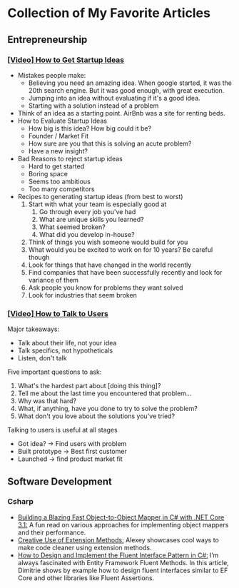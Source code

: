 # Collection of My Favorite Articles

## Entrepreneurship

### [[Video] How to Get Startup Ideas](https://www.youtube.com/watch?v=uvw-u99yj8w)

* Mistakes people make:
  * Believing you need an amazing idea. When google started, it was the 20th search engine. But it was good enough, with great execution.
  * Jumping into an idea without evaluating if it's a good idea.
  * Starting with a solution instead of a problem
* Think of an idea as a starting point. AirBnb was a site for renting beds.
* How to Evaluate Startup Ideas
  * How big is this idea? How big could it be?
  * Founder / Market Fit
  * How sure are you that this is solving an acute problem?
  * Have a new insight?
* Bad Reasons to reject startup ideas
  * Hard to get started
  * Boring space
  * Seems too ambitious
  * Too many competitors
* Recipes to generating startup ideas (from best to worst)
  1. Start with what your team is especially good at
     1. Go through every job you've had
     2. What are unique skills you learned?
     3. What seemed broken?
     4. What did you develop in-house?
  2. Think of things you wish someone would build for you
  3. What would you be excited to work on for 10 years? Be careful though
  4. Look for things that have changed in the world recently
  5. Find companies that have been successfully recently and look for variance of them
  6. Ask people you know for problems they want solved
  7. Look for industries that seem broken


### [[Video] How to Talk to Users](https://www.youtube.com/watch?v=MT4Ig2uqjTc)

Major takeaways:

  * Talk about their life, not your idea
  * Talk specifics, not hypotheticals
  * Listen, don't talk

Five important questions to ask:

1. What's the hardest part about [doing this thing]?
2. Tell me about the last time you encountered that problem…
3. Why was that hard?
4. What, if anything, have you done to try to solve the problem?
5. What don't you love about the solutions you've tried?

Talking to users is useful at all stages

* Got idea? -> Find users with problem
* Built prototype -> Best first customer
* Launched -> find product market fit

## Software Development

### Csharp

* [Building a Blazing Fast Object-to-Object Mapper in C# with .NET Core 3.1:](https://www.twilio.com/blog/building-blazing-fast-object-mapper-c-sharp-net-core) A fun read on various approaches for implementing object mappers and their performance.
* [Creative Use of Extension Methods:](https://tyrrrz.me/blog/creative-use-of-extension-methods) Alexey showcases cool ways to make code cleaner using extension methods.
* [How to Design and Implement the Fluent Interface Pattern in C#:](https://assist-software.net/blog/how-design-and-implement-fluent-interface-pattern-c) I’m always fascinated with Entity Framework Fluent Methods. In this article, Dimitrie shows by example how to design fluent interfaces similar to EF Core and other libraries like Fluent Assertions.
